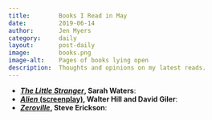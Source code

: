 ```yaml
---
title:        Books I Read in May
date:         2019-06-14
author:       Jen Myers
category:     daily
layout:       post-daily
image:        books.png
image-alt:    Pages of books lying open
description:  Thoughts and opinions on my latest reads.
---
```




<!-- more -->

- __[_The Little Stranger_](https://www.goodreads.com/book/show/7234875-the-little-stranger), Sarah Waters__: 
- __[_Alien_ (screenplay)](https://www.goodreads.com/book/show/45864680-alien), Walter Hill and David Giler__: 
- __[_Zeroville_](https://www.goodreads.com/book/show/921569.Zeroville), Steve Erickson__: 
